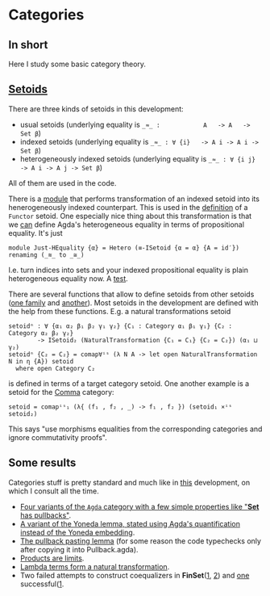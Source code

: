 # Categories

## In short

Here I study some basic category theory.

## [Setoids](https://github.com/effectfully/Categories/blob/master/Setoid/Setoid.agda)

There are three kinds of setoids in this development:

 - usual setoids                   (underlying equality is `_≈_ :            A   -> A   -> Set β`)
 - indexed setoids                 (underlying equality is `_≈_ : ∀ {i}   -> A i -> A i -> Set β`)
 - heterogeneously indexed setoids (underlying equality is `_≈_ : ∀ {i j} -> A i -> A j -> Set β`)

All of them are used in the code.

There is a [module](https://github.com/effectfully/Categories/blob/master/Setoid/Setoid.agda#L131) that performs transformation of an indexed setoid into its henerogeneously indexed counterpart. This is used in the [definition](https://github.com/effectfully/Categories/blob/master/Functor/Functor.agda#L130) of a `Functor` setoid. One especially nice thing about this transformation is that we [can](https://github.com/effectfully/Categories/blob/master/Setoid/Instances.agda#L57) define Agda's heterogeneous equality in terms of propositional equality. It's just

    module Just-HEquality {α} = Hetero (≡-ISetoid {α = α} {A = id′}) renaming (_≋_ to _≅_)

I.e. turn indices into sets and your indexed propositional equality is plain heterogeneous equality now. A [test](https://github.com/effectfully/Categories/blob/master/Setoid/Instances.agda#L83).

There are several functions that allow to define setoids from other setoids ([one family](https://github.com/effectfully/Categories/blob/master/Setoid/Setoid.agda#L69) and [another](https://github.com/effectfully/Categories/blob/master/Setoid/Setoid.agda#L206)). Most setoids in the development are defined with the help from these functions. E.g. a natural transformations setoid

    setoidⁿ : ∀ {α₁ α₂ β₁ β₂ γ₁ γ₂} {C₁ : Category α₁ β₁ γ₁} {C₂ : Category α₂ β₂ γ₂}
            -> ISetoid₂ (NaturalTransformation {C₁ = C₁} {C₂ = C₂}) (α₁ ⊔ γ₂)
    setoidⁿ {C₂ = C₂} = comap∀ⁱˢ (λ N A -> let open NaturalTransformation N in η {A}) setoid
      where open Category C₂

is defined in terms of a target category setoid. One another example is a setoid for the [Comma](https://github.com/effectfully/Categories/blob/master/Categories/Comma.agda#L16) category:

    setoid = comapⁱˢ₁ (λ{ (f₁ , f₂ , _) -> f₁ , f₂ }) (setoid₁ ×ⁱˢ setoid₂)

This says "use morphisms equalities from the corresponding categories and ignore commutativity proofs".

## Some results

Categories stuff is pretty standard and much like in [this](https://github.com/copumpkin/categories) development, on which I consult all the time.

 - [Four variants of the `Agda` category with a few simple properties like "**Set** has pullbacks"](https://github.com/effectfully/Categories/blob/master/Categories/Agda.agda).
 - [A variant of the Yoneda lemma, stated using Agda's quantification instead of the Yoneda embedding](https://github.com/effectfully/Categories/blob/master/Yoneda/Simple.agda).
 - [The pullback pasting lemma](https://github.com/effectfully/Categories/blob/master/Object/Limit/Properties/Pullback.agda) (for some reason the code typechecks only after copying it into Pullback.agda).
 - [Products are limits](https://github.com/effectfully/Categories/blob/master/Object/Limit/Properties/Product.agda).
 - [Lambda terms form a natural transformation](https://github.com/effectfully/Categories/blob/master/STLC/Structures/Term.agda).
 - Two failed attempts to construct coequalizers in **FinSet**([1](https://github.com/effectfully/Categories/tree/master/Utilities/Coequalize/Classes.agda), [2](https://github.com/effectfully/Categories/tree/master/Utilities/Coequalize/DAG.agda)) and [one](https://github.com/effectfully/Categories/tree/master/Categories/Fins.agda) successful([1](https://github.com/effectfully/Categories/tree/master/Utilities/Coequalize/Coequalize.agda).